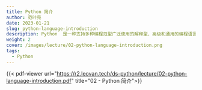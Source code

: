 ```yaml
---
title: Python 简介
author: 范叶亮
date: 2023-01-21
slug: python-language-introduction
description: Python  是一种支持多种编程范型广泛使用的解释型、高级和通用的编程语言。
weight: 2
cover: /images/lecture/02-python-language-introduction.png
tags:
  - Python
---
```


{{< pdf-viewer url="https://r2.leovan.tech/ds-python/lecture/02-python-language-introduction.pdf" title="02 - Python 简介">}}
